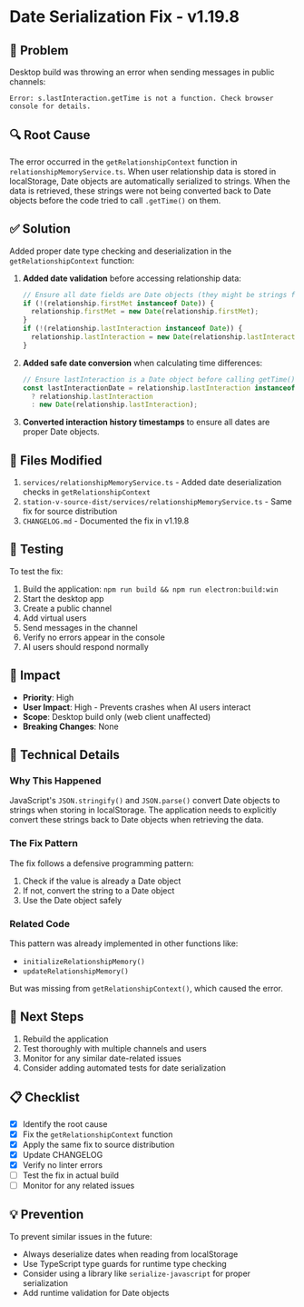 # Date Serialization Fix - v1.19.8

## 🐛 Problem
Desktop build was throwing an error when sending messages in public channels:
```
Error: s.lastInteraction.getTime is not a function. Check browser console for details.
```

## 🔍 Root Cause
The error occurred in the `getRelationshipContext` function in `relationshipMemoryService.ts`. When user relationship data is stored in localStorage, Date objects are automatically serialized to strings. When the data is retrieved, these strings were not being converted back to Date objects before the code tried to call `.getTime()` on them.

## ✅ Solution
Added proper date type checking and deserialization in the `getRelationshipContext` function:

1. **Added date validation** before accessing relationship data:
   ```typescript
   // Ensure all date fields are Date objects (they might be strings from storage)
   if (!(relationship.firstMet instanceof Date)) {
     relationship.firstMet = new Date(relationship.firstMet);
   }
   if (!(relationship.lastInteraction instanceof Date)) {
     relationship.lastInteraction = new Date(relationship.lastInteraction);
   }
   ```

2. **Added safe date conversion** when calculating time differences:
   ```typescript
   // Ensure lastInteraction is a Date object before calling getTime()
   const lastInteractionDate = relationship.lastInteraction instanceof Date 
     ? relationship.lastInteraction 
     : new Date(relationship.lastInteraction);
   ```

3. **Converted interaction history timestamps** to ensure all dates are proper Date objects.

## 📁 Files Modified
1. `services/relationshipMemoryService.ts` - Added date deserialization checks in `getRelationshipContext`
2. `station-v-source-dist/services/relationshipMemoryService.ts` - Same fix for source distribution
3. `CHANGELOG.md` - Documented the fix in v1.19.8

## 🧪 Testing
To test the fix:
1. Build the application: `npm run build && npm run electron:build:win`
2. Start the desktop app
3. Create a public channel
4. Add virtual users
5. Send messages in the channel
6. Verify no errors appear in the console
7. AI users should respond normally

## 🎯 Impact
- **Priority**: High
- **User Impact**: High - Prevents crashes when AI users interact
- **Scope**: Desktop build only (web client unaffected)
- **Breaking Changes**: None

## 📝 Technical Details

### Why This Happened
JavaScript's `JSON.stringify()` and `JSON.parse()` convert Date objects to strings when storing in localStorage. The application needs to explicitly convert these strings back to Date objects when retrieving the data.

### The Fix Pattern
The fix follows a defensive programming pattern:
1. Check if the value is already a Date object
2. If not, convert the string to a Date object
3. Use the Date object safely

### Related Code
This pattern was already implemented in other functions like:
- `initializeRelationshipMemory()`
- `updateRelationshipMemory()`

But was missing from `getRelationshipContext()`, which caused the error.

## 🚀 Next Steps
1. Rebuild the application
2. Test thoroughly with multiple channels and users
3. Monitor for any similar date-related issues
4. Consider adding automated tests for date serialization

## 📋 Checklist
- [x] Identify the root cause
- [x] Fix the `getRelationshipContext` function
- [x] Apply the same fix to source distribution
- [x] Update CHANGELOG
- [x] Verify no linter errors
- [ ] Test the fix in actual build
- [ ] Monitor for any related issues

## 💡 Prevention
To prevent similar issues in the future:
- Always deserialize dates when reading from localStorage
- Use TypeScript type guards for runtime type checking
- Consider using a library like `serialize-javascript` for proper serialization
- Add runtime validation for Date objects

